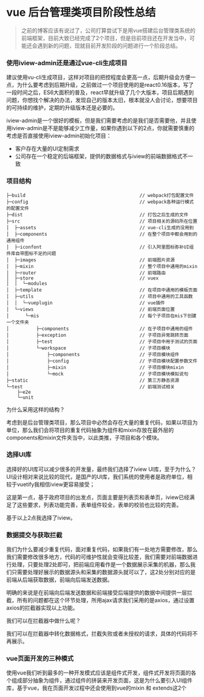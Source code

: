 # vue 后台管理类项目阶段性总结

> 之前的博客应该有说过了，公司打算尝试下是用vue搭建后台管理类系统的前端框架，目前大致已经完成了2个项目，但是目前项目还在开发当中，可能还会遇到新的问题，现就目前开发阶段的问题进行一个阶段总结。

### 使用iview-admin还是通过vue-cli生成项目

建议使用vu-cli生成项目，这样对项目的把控程度会更高一点，后期升级会方便一点，为什么要考虑到后期升级，之前做过一个项目使用的是react0.16版本，写了一段时间之后，ES6大面积的普及，react早就升级了几个大版本，项目后期遇到问题，你想找个解决的办法，发现自己的版本太旧，根本就没人会讨论，想要项目的可持续的维护，定期的升级版本还是必要的。

iview-admin是一个很好的模板，但是我们需要考虑的是我们是否需要他，并且使用iview-admin是不是能够减少工作量，如果你遇到以下的2点，你就需要慎重的考虑是否直接使用iview-admin初始化项目：

* 客户存在大量的UI定制需求
* 公司存在一个稳定的后端框架，提供的数据格式与iview的前端数据格式不一致

### 项目结构

```
├─build                                          // webpack打包配置文件
├─config                                         // webpack各种运行模式的配置文件
├─dist                                           // 打包之后生成的文件
├─src                                            // 项目相关的源码所在位置
│  ├─assets                                      // vue-cli生成的没用到
│  ├─components                                  // 在整个项目中都会用到的通用组件
│  ├─iconfont                                    // 引入阿里图标弥补UI组件库自带图标不足的问题
│  ├─images                                      // 前端图片资源
│  ├─mixin                                       // 整个项目中通用的mixin
│  ├─router                                      // 前端路由
│  ├─store                                       // vuex
│  │  └─modules
│  ├─template                                    // 在项目中通用的模板页面
│  ├─utils                                       // 项目中通用的工具函数
│  │  └─vueplugin                                // vue插件
│  └─views                                       // 前端页面位置
│      └─mis                                     // 每个子项目在mis下创建一个文件夹
│          ├─components                          // 在子项目中通用的组件
│          ├─exception                           // 子项目异常跳转页面
│          ├─test                                // 子项目中用于测试的页面
│          └─workspace                           // 子项目模块
│              ├─components                      // 子项目模块组件
│              ├─config                          // 子项目模块配置参数文件
│              ├─mixin                           // 子项目模块mixin
│              └─mock                            // 子项目模块模拟说句
├─static                                         // 第三方静态资源
└─test                                           // 前端测试相关
    ├─e2e
    └─unit
```

为什么采用这样的结构？

考虑到是后台管理类项目，那么项目中必然会存在大量的重复代码，如果以项目为单位，那么我们会将项目的重复代码抽象为组件和mixin存放在最外层的components和mixin文件夹当中，以此类推，子项目和各个模块。

### 选择UI库

选择好的UI库可以减少很多的开发量，最终我们选择了iview UI库，至于为什么？UI设计相对来说比较的现代，是国产的UI库，我们系统的使用者是政府单位，相较于vuetify我相信iview更容易接受；

这是第一点，基于政府项目的出发点，页面主要是列表页和表单页，iview已经满足了这些要求，列表功能完善，表单组件较全，表单的校验也比较的完善。

基于以上2点我选择了iview。

### 数据提交与获取拦截

我们为什么要减少重复代码，面对重复代码，如果我们有一处地方需要修改，那么我们需要修改很多地方，代码的可维护性就会变得比较差，我们需要对前端数据进行处理，只要处理2处即可，把前端应用看作是一个数据展示采集的机器，那么我们只需要处理好展示的数据源头和采集的数据源头就可以了，这2处分别对应的是前端从后端获取数据，前端向后端发送数据。

明确的来说是在前端向后端发送数据和前端接受后端提供的数据中间提供一层拦截，所有的问题都在这个环节处理，所用ajax请求我们采用的是axios，通过设置axios的拦截器实现以上功能。

我们可以在拦截器中做什么呢？

我们可以在拦截器中转化数据格式，拦截失败或者未授权的请求，具体的代码将不再展示。

### vue页面开发的三种模式

使用vue我们听到最多的一种开发模式应该是组件式开发，组件式开发将页面的各个组成部分抽象为组件，通过组件的拼装来开发页面，这是为什么要引入UI组件库，基于vue，我在页面开发过程中还会使用到vue的mixin 和 extends这2个

